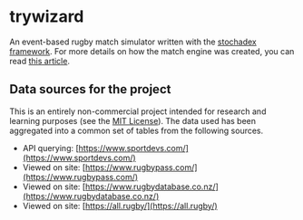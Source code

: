 # trywizard

An event-based rugby match simulator written with the [stochadex framework](https://github.com/umbralcalc/stochadex). For more details on how the match engine was created, you can read [this article](https://umbralcalc.github.io/posts/trywizard.html).

## Data sources for the project

This is an entirely non-commercial project intended for research and learning purposes (see the [MIT License](LICENSE)). The data used has been aggregated into a common set of tables from the following sources.

- API querying: [https://www.sportdevs.com/](https://www.sportdevs.com/)
- Viewed on site: [https://www.rugbypass.com/](https://www.rugbypass.com/)
- Viewed on site: [https://www.rugbydatabase.co.nz/](https://www.rugbydatabase.co.nz/)
- Viewed on site: [https://all.rugby/](https://all.rugby/)
